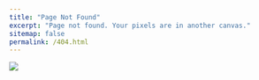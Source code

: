 ```yaml
---
title: "Page Not Found"
excerpt: "Page not found. Your pixels are in another canvas."
sitemap: false
permalink: /404.html
---
```


![](https://mblogthumb-phinf.pstatic.net/MjAxOTA5MDZfMTgg/MDAxNTY3NzUyNDQ0NTgx.Ebcq2J8i8Rg44ixvQyCfmGqAZNCPMjZCrT_Dog7Mts4g.-4d34s3UnvbtDhjS5xU2ZOcuYJIBKcFgp1iAt-lgarIg.PNG.lw_10page/002_notfound%EC%9B%90%EC%9D%B8.png?type=w800)